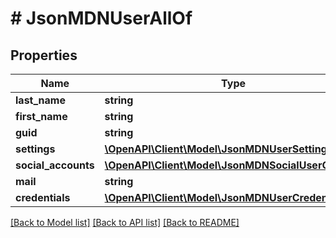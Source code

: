 # # JsonMDNUserAllOf

## Properties

Name | Type | Description | Notes
------------ | ------------- | ------------- | -------------
**last_name** | **string** |  | [optional]
**first_name** | **string** |  | [optional]
**guid** | **string** |  | [optional]
**settings** | [**\OpenAPI\Client\Model\JsonMDNUserSetting[]**](JsonMDNUserSetting.md) |  | [optional]
**social_accounts** | [**\OpenAPI\Client\Model\JsonMDNSocialUserObject[]**](JsonMDNSocialUserObject.md) |  | [optional]
**mail** | **string** |  | [optional]
**credentials** | [**\OpenAPI\Client\Model\JsonMDNUserCredentials**](JsonMDNUserCredentials.md) |  | [optional]

[[Back to Model list]](../../README.md#models) [[Back to API list]](../../README.md#endpoints) [[Back to README]](../../README.md)
